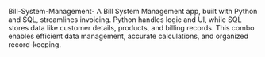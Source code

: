 Bill-System-Management-
A Bill System Management app, built with Python and SQL, streamlines invoicing. Python handles logic and UI, while SQL stores data like customer details, products, and billing records. This combo enables efficient data management, accurate calculations, and organized record-keeping.
